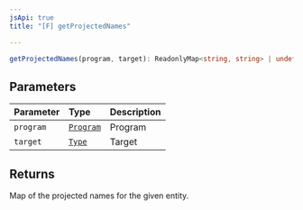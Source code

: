 ```yaml
---
jsApi: true
title: "[F] getProjectedNames"

---
```

```ts
getProjectedNames(program, target): ReadonlyMap<string, string> | undefined
```

## Parameters

| Parameter | Type | Description |
| :------ | :------ | :------ |
| `program` | [`Program`](../interfaces/Program.md) | Program |
| `target` | [`Type`](../type-aliases/Type.md) | Target |

## Returns

Map of the projected names for the given entity.
